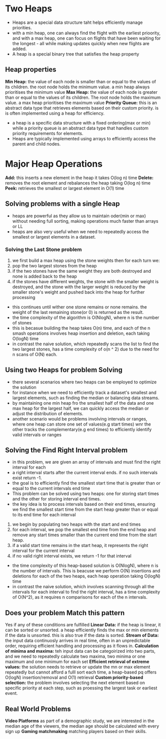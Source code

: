 # Two Heaps
- Heaps are a special data structure taht helps efficiently manage priorities.
- with a min heap, one can always find the flight with the earliest prioority, and with a max heap, one can focus on flights that have been waiting for the longest - all while making updates quickly when new flights are added.
- A heap is a special binary tree that satisfies the heap property

## Heap properties
**Min Heap:** the value of each node is smaller than or equal to the values of its children. the root node holds the minimum value. a min heap always prioritises the minimum value
**Max Heap:** the value of each node is greater than or equal to the values of its children. The root node holds the maximum value. a max heap prioritises the maximum value
**Priority Queue:** this is an abstract data type that retrieves elements based on their custom priority. is is often implemented using a heap for efficiency.

- a heap is a specific data structure with a fixed ordering(max or min) while a priority queue is an abstract data type that handles custom priority requirements for elements.
- Heaps are typically implemented using arrays to efficiently access the parent and child nodes.

# Major Heap Operations
**Add:** this inserts a new element in the heap it takes O(log n) time
**Delete:** removes the root element and rebalances the heap taking O(log n) time
**Peek:** retrieves the smallest or largest element in O(1) time

## Solving problems with a single Heap
- heaps are powerful as they allow us to maintain oder(min or max) without needing full sorting, making operations much faster than arrays or LL
- heaps are also very useful when we need to repeatedly access the smallest or largest elements in a dataset.

### Solving the Last Stone problem
1. we first build a max heap using the stone weights then for each turn we:
2. pop the two largest stones from the heap
3. if the two stones have the same weight they are both destroyed and none is added back to the heap
4. if the stones have different weights, the stone with the smaller weight is destroyed, and the stone with the larger weight is reduced by the smaller stone's weight and pushed back into the heap for further processing
- this continues until wither one stone remains or none remains. the weight of the last remaining stone(or 0) is returned as the result.
- the time complexity of the algorithm is O(NlogN), where n is the number of stones
- this is becasue building the heap takes O(n) time, and each of the n smash operations involves heap insertion and deletion, each taking O(logN) time
- in contrast the naive solution, which repeatedly scans the list to find the two largest stones, has a time complexity of o(n ^ 2) due to the need for n scans of O(N) each.

## Using two Heaps for problem Solving
- there several scenarios where two heaps can be employed to optimize the solution
- for instance when we need to efficiently track a dataset's smallest and largest elements, such as finding the median or balancing data streams.
- by maintaining one min heap fro the smallest half of the data and one max heap for  the largest half, we can quickly access the median or adjust the distribution of elements.
- another scenario would be problems involving intervals or ranges, where one heap can store one set of values(e.g start times) wnr the other tracks the complementary(e.g end times) to efficiently identify valid intervals or ranges

## Solving the Find Right Interval problem
- in this problem, we are given an array of intervals and must find the right interval for each
- a right interval starts after the current interval ends. if no such intervals exist return -1.
- the goal is to efficiently find the smallest start time that is greater than or equal to the current intervals end time
- This problem can be solved using two heaps: one for storing start times and the other for storing interval end times.
- the key idea is to process intervals based on their end times, ensuring we find the smallest start time from the start heap greater than or equal to its end time for each interval

1. we begin by populating two heaps with the start and end times
2. for each interval, we pop the smallest end time from the end heap and remove any start times smaller than the current end time from the start heap.
3. if a valid start time remains in the start heap, it represents the right interval for the current interval
4. if no valid right interval exists, we return -1 for that interval

- the time complexity of this heap-based solution is O(NlogN), where n is the number of intervals. This is beacuse we perform O(N) insertions and deletions for each of the two heaps, each heap operation taking O(logN) time
- in contrast the naive solution, which involves scanning through all the intervals for each interval to find the right interval, has a time complexity of O(N^2), as it requires n comparisons for each of the n intervals.

## Does your problem Match this pattern
Yes if any of these conditions are fulfilled
**Linear Data:** if the heap is linear, it can be sorted or unsorted.
    a heap efficiently finds the max or min elements if the data is unsorted. this is also true if the data is sorted.
**Stream of Data:** the input data continuosly arrives in real time, often in an unpredictable order, requiring efficient handling and processing as it flows in.
**Calculation of minima and maxima:** teh input data can be categoirized into two parts, and we need to repeatedly calculate two maxima, two minima or one maximum and one minimum for each set
**Efficient retrieval of extreme values:** the solution needs to retrieve or update the mn or max element repeatedly but cannot afford a fulll sort each time, a heap-based pq offers O(logN) insertion/removal and O(1) retrieval
**Custom priority-based selection:** the problem involves selecting the next element based on specific priority at each step, such as proessing the largest task or earliest event.

## Real World Problems
**Video Platforms** as part of a demographic study, we are interested in the median age of the viewers, the median age should be calculated with every sign up
**Gaming matchmaking** matching players based on their skills. 


